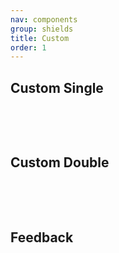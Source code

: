 ```yaml
---
nav: components
group: shields
title: Custom
order: 1
---
```


## Custom Single

<br/>

<code src="./Single.tsx" inline></code>

<br/>

## Custom Double

<br/>

<code src="./Double.tsx" inline></code>

<br/>

## Feedback

<br/>
